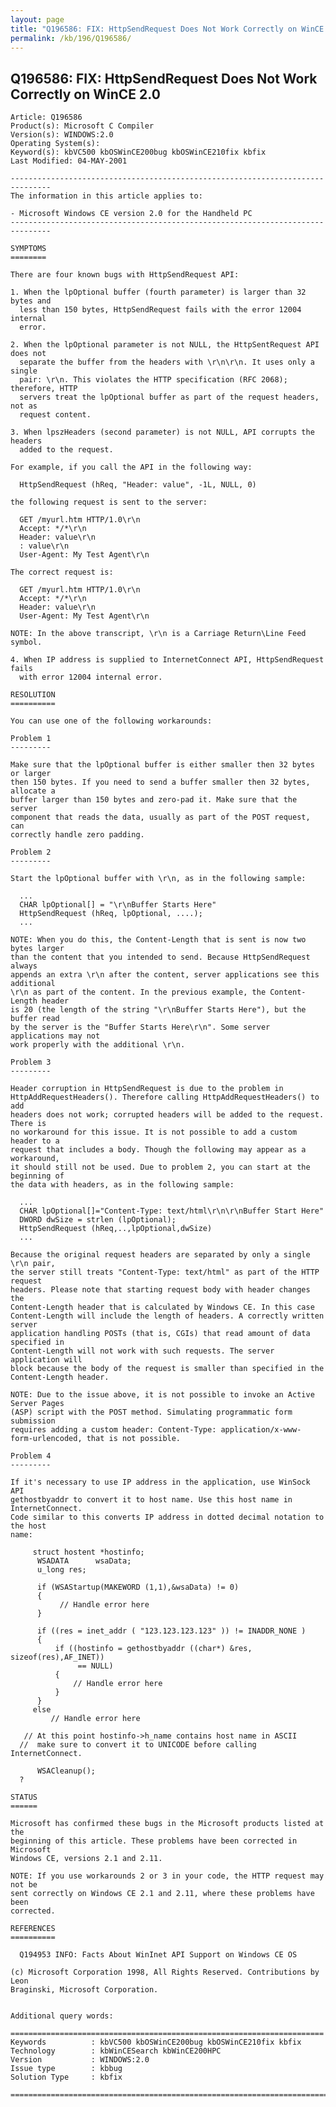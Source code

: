 ```yaml
---
layout: page
title: "Q196586: FIX: HttpSendRequest Does Not Work Correctly on WinCE 2.0"
permalink: /kb/196/Q196586/
---
```


## Q196586: FIX: HttpSendRequest Does Not Work Correctly on WinCE 2.0

	Article: Q196586
	Product(s): Microsoft C Compiler
	Version(s): WINDOWS:2.0
	Operating System(s): 
	Keyword(s): kbVC500 kbOSWinCE200bug kbOSWinCE210fix kbfix
	Last Modified: 04-MAY-2001
	
	-------------------------------------------------------------------------------
	The information in this article applies to:
	
	- Microsoft Windows CE version 2.0 for the Handheld PC 
	-------------------------------------------------------------------------------
	
	SYMPTOMS
	========
	
	There are four known bugs with HttpSendRequest API:
	
	1. When the lpOptional buffer (fourth parameter) is larger than 32 bytes and
	  less than 150 bytes, HttpSendRequest fails with the error 12004 internal
	  error.
	
	2. When the lpOptional parameter is not NULL, the HttpSentRequest API does not
	  separate the buffer from the headers with \r\n\r\n. It uses only a single
	  pair: \r\n. This violates the HTTP specification (RFC 2068); therefore, HTTP
	  servers treat the lpOptional buffer as part of the request headers, not as
	  request content.
	
	3. When lpszHeaders (second parameter) is not NULL, API corrupts the headers
	  added to the request.
	
	For example, if you call the API in the following way:
	
	  HttpSendRequest (hReq, "Header: value", -1L, NULL, 0)
	
	the following request is sent to the server:
	
	  GET /myurl.htm HTTP/1.0\r\n
	  Accept: */*\r\n
	  Header: value\r\n
	  : value\r\n
	  User-Agent: My Test Agent\r\n
	
	The correct request is:
	
	  GET /myurl.htm HTTP/1.0\r\n
	  Accept: */*\r\n
	  Header: value\r\n
	  User-Agent: My Test Agent\r\n
	
	NOTE: In the above transcript, \r\n is a Carriage Return\Line Feed symbol.
	
	4. When IP address is supplied to InternetConnect API, HttpSendRequest fails
	  with error 12004 internal error.
	
	RESOLUTION
	==========
	
	You can use one of the following workarounds:
	
	Problem 1
	---------
	
	Make sure that the lpOptional buffer is either smaller then 32 bytes or larger
	then 150 bytes. If you need to send a buffer smaller then 32 bytes, allocate a
	buffer larger than 150 bytes and zero-pad it. Make sure that the server
	component that reads the data, usually as part of the POST request, can
	correctly handle zero padding.
	
	Problem 2
	---------
	
	Start the lpOptional buffer with \r\n, as in the following sample:
	
	  ...
	  CHAR lpOptional[] = "\r\nBuffer Starts Here"
	  HttpSendRequest (hReq, lpOptional, ....);
	  ...
	
	NOTE: When you do this, the Content-Length that is sent is now two bytes larger
	than the content that you intended to send. Because HttpSendRequest always
	appends an extra \r\n after the content, server applications see this additional
	\r\n as part of the content. In the previous example, the Content-Length header
	is 20 (the length of the string "\r\nBuffer Starts Here"), but the buffer read
	by the server is the "Buffer Starts Here\r\n". Some server applications may not
	work properly with the additional \r\n.
	
	Problem 3
	---------
	
	Header corruption in HttpSendRequest is due to the problem in
	HttpAddRequestHeaders(). Therefore calling HttpAddRequestHeaders() to add
	headers does not work; corrupted headers will be added to the request. There is
	no workaround for this issue. It is not possible to add a custom header to a
	request that includes a body. Though the following may appear as a workaround,
	it should still not be used. Due to problem 2, you can start at the beginning of
	the data with headers, as in the following sample:
	
	  ...
	  CHAR lpOptional[]="Content-Type: text/html\r\n\r\nBuffer Start Here"
	  DWORD dwSize = strlen (lpOptional);
	  HttpSendRequest (hReq,..,lpOptional,dwSize)
	  ...
	
	Because the original request headers are separated by only a single \r\n pair,
	the server still treats "Content-Type: text/html" as part of the HTTP request
	headers. Please note that starting request body with header changes the
	Content-Length header that is calculated by Windows CE. In this case
	Content-Length will include the length of headers. A correctly written server
	application handling POSTs (that is, CGIs) that read amount of data specified in
	Content-Length will not work with such requests. The server application will
	block because the body of the request is smaller than specified in the
	Content-Length header.
	
	NOTE: Due to the issue above, it is not possible to invoke an Active Server Pages
	(ASP) script with the POST method. Simulating programmatic form submission
	requires adding a custom header: Content-Type: application/x-www-
	form-urlencoded, that is not possible.
	
	Problem 4
	---------
	
	If it's necessary to use IP address in the application, use WinSock API
	gethostbyaddr to convert it to host name. Use this host name in InternetConnect.
	Code similar to this converts IP address in dotted decimal notation to the host
	name:
	
	     struct hostent *hostinfo;
	      WSADATA      wsaData; 
	      u_long res;
	      
	      if (WSAStartup(MAKEWORD (1,1),&wsaData) != 0)
	      {
	           // Handle error here
	      }
	      
	      if ((res = inet_addr ( "123.123.123.123" )) != INADDR_NONE )
	      {
	          if ((hostinfo = gethostbyaddr ((char*) &res, sizeof(res),AF_INET))
	               == NULL)
	          {           
	              // Handle error here
	          }
	      }
	     else
	         // Handle error here
	
	   // At this point hostinfo->h_name contains host name in ASCII
	  //  make sure to convert it to UNICODE before calling InternetConnect.
	      
	      WSACleanup();
	  ?
	
	STATUS
	======
	
	Microsoft has confirmed these bugs in the Microsoft products listed at the
	beginning of this article. These problems have been corrected in Microsoft
	Windows CE, versions 2.1 and 2.11.
	
	NOTE: If you use workarounds 2 or 3 in your code, the HTTP request may not be
	sent correctly on Windows CE 2.1 and 2.11, where these problems have been
	corrected.
	
	REFERENCES
	==========
	
	  Q194953 INFO: Facts About WinInet API Support on Windows CE OS
	
	(c) Microsoft Corporation 1998, All Rights Reserved. Contributions by Leon
	Braginski, Microsoft Corporation.
	
	
	Additional query words:
	
	======================================================================
	Keywords          : kbVC500 kbOSWinCE200bug kbOSWinCE210fix kbfix 
	Technology        : kbWinCESearch kbWinCE200HPC
	Version           : WINDOWS:2.0
	Issue type        : kbbug
	Solution Type     : kbfix
	
	=============================================================================
	

